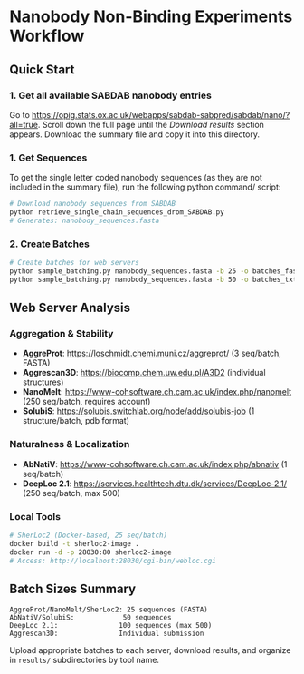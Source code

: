 # Nanobody Non-Binding Experiments Workflow

## Quick Start

### 1. Get all available SABDAB nanobody entries
Go to
https://opig.stats.ox.ac.uk/webapps/sabdab-sabpred/sabdab/nano/?all=true.
Scroll down the full page until the *Download results* section appears. Download the summary file and copy it into this directory.
### 1. Get Sequences
To get the single letter coded nanobody sequences (as they are not included in the summary file), run the following python command/ script:
```bash
# Download nanobody sequences from SABDAB
python retrieve_single_chain_sequences_drom_SABDAB.py
# Generates: nanobody_sequences.fasta
```

### 2. Create Batches
```bash
# Create batches for web servers
python sample_batching.py nanobody_sequences.fasta -b 25 -o batches_fasta
python sample_batching.py nanobody_sequences.fasta -b 50 -o batches_txt -f txt
```

## Web Server Analysis

### Aggregation & Stability
- **AggreProt**: https://loschmidt.chemi.muni.cz/aggreprot/ (3 seq/batch, FASTA)
- **Aggrescan3D**: https://biocomp.chem.uw.edu.pl/A3D2 (individual structures)
- **NanoMelt**: https://www-cohsoftware.ch.cam.ac.uk/index.php/nanomelt (250 seq/batch, requires account)
- **SolubiS**: https://solubis.switchlab.org/node/add/solubis-job (1 structure/batch, pdb format)

### Naturalness & Localization
- **AbNatiV**: https://www-cohsoftware.ch.cam.ac.uk/index.php/abnativ (1 seq/batch)
- **DeepLoc 2.1**: https://services.healthtech.dtu.dk/services/DeepLoc-2.1/ (250 seq/batch, max 500)

### Local Tools
```bash
# SherLoc2 (Docker-based, 25 seq/batch)
docker build -t sherloc2-image .
docker run -d -p 28030:80 sherloc2-image
# Access: http://localhost:28030/cgi-bin/webloc.cgi
```

## Batch Sizes Summary
```
AggreProt/NanoMelt/SherLoc2: 25 sequences (FASTA)
AbNatiV/SolubiS:            50 sequences 
DeepLoc 2.1:               100 sequences (max 500)
Aggrescan3D:               Individual submission
```

Upload appropriate batches to each server, download results, and organize in `results/` subdirectories by tool name.